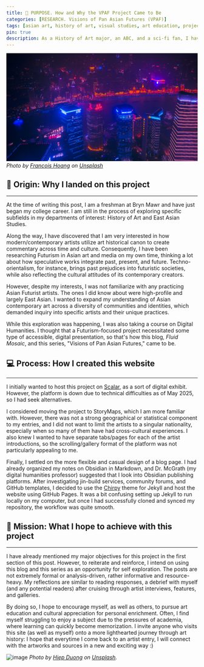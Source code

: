 ```yaml
---
title: 🎯 PURPOSE. How and Why the VPAF Project Came to Be 
categories: [RESEARCH. Visions of Pan Asian Futures (VPAF)]
tags: [asian art, history of art, visual studies, art education, project mission]
pin: true
description: As a History of Art major, an ABC, and a sci-fi fan, I have long been interested in exploring Asian Futurism. Thus commenced the "Visions of Pan Asian Futures" series.
---
```

![image](/images/purposetop.jpg)
*Photo by [Francois Hoang](https://unsplash.com/@aoirostudio?utm_content=creditCopyText&utm_medium=referral&utm_source=unsplash") on [Unsplash](https://unsplash.com/photos/high-angle-photography-of-city-during-nighttime-MFYlCoSm-0o?utm_content=creditCopyText&utm_medium=referral&utm_source=unsplash)*
      

## 🌳 **Origin:** Why I landed on this project
---
At the time of writing this post, I am a freshman at Bryn Mawr and have just began my college career. I am still in the process of exploring specific subfields in my departments of interest: History of Art and East Asian Studies. 

Along the way, I have discovered that I am very interested in how modern/contemporary artists utilize art historical canon to create commentary across time and culture. Consequently, I have been researching Futurism in Asian art and media on my own time, thinking a lot about how speculative works integrate past, present, and future. Techno-orientalism, for instance, brings past prejudices into futuristic societies, while also reflecting the cultural attitudes of its contemporary creators. 

However, despite my interests, I was not familiarize with any practicing Asian Futurist artists. The ones I did know about were high-profile and largely East Asian. I wanted to expand my understanding of Asian contemporary art across a diversity of communities and identities, which demanded inquiry into specific artists and their unique practices. 

While this exploration was happening, I was also taking a course on Digital Humanities. I thought that a Futurism-focused project necessitated some type of accessible, digital presentation, so that's how this blog, *Fluid Mosaic*, and this series, "Visions of Pan Asian Futures," came to be.

## 💻 **Process:** How I created this website
---
I initially wanted to host this project on [Scalar](https://scalar.me/), as a sort of digital exhibit. However, the platform is down due to technical difficulties as of May 2025, so I had seek alternatives.

I considered moving the project to StoryMaps, which I am more familiar with. However, there was not a strong geographical or statistical component to my entries, and I did not want to limit the artists to a singular nationality, especially when so many of them have had cross-cultural experiences. I also knew I wanted to have separate tabs/pages for each of the artist introductions, so the scrolling/gallery format of the platform was not particularly appealing to me.

Finally, I settled on the more flexible and casual design of a blog page. I had already organized my notes on Obsidian in Markdown, and Dr. McGrath (my digital humanities professor) suggested that I look into Obsidian publishing platforms. After investigating jin-build services, community forums, and GitHub templates, I decided to use the [Chirpy](https://github.com/cotes2020/jekyll-theme-chirpy) theme for Jekyll and host the website using GitHub Pages. It was a bit confusing setting up Jekyll to run locally on my computer, but once I had successfully cloned and synced my repository, the workflow was quite smooth. 

## 🥅 **Mission:** What I hope to achieve with this project 
---
I have already mentioned my major objectives for this project in the first section of this post. However, to reiterate and reinforce, I intend on using this blog and this series as an opportunity for self exploration. The posts are not extremely formal or analysis-driven, rather informative and resource-heavy. My reflections are similar to reading responses, a debrief with myself (and any potential readers) after cruising through artist interviews, features, and galleries. 

By doing so, I hope to encourage myself, as well as others, to pursue art education and cultural appreciation for personal enrichment. Often, I find myself struggling to enjoy a subject due to the pressures of academia, where learning can quickly become memorization. I invite anyone who visits this site (as well as myself) onto a more lighthearted journey through art history: I hope that everytime I come back to an artist entry, I will connect with the artworks and sources in a new and exciting way :)

![image](/images/neoncity.jpg)
*Photo by [Hiep Duong](https://unsplash.com/@hiepdaiduong93?utm_content=creditCopyText&utm_medium=referral&utm_source=unsplash) on [Unsplash](https://unsplash.com/photos/people-walking-on-street-during-night-time-Z0aBm6359Oo?utm_content=creditCopyText&utm_medium=referral&utm_source=unsplash).*
